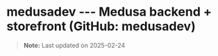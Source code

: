 # medusadev --- Medusa backend + storefront (GitHub: medusadev)


> **Note:** Last updated on 2025-02-24

